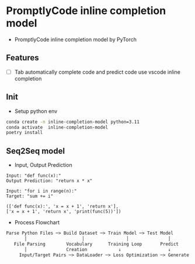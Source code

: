 # PromptlyCode inline completion model
* PromptlyCode inline completion model by PyTorch

## Features

- [ ]  Tab automatically complete code and predict code use vscode inline completion 

## Init

* Setup python env
```sh
conda create -n inline-completion-model python=3.11
conda activate  inline-completion-model
poetry install
```

## Seq2Seq model

* Input, Output Prediction

```
Input: "def func(x):"
Output Prediction: "return x * x"

Input: "for i in range(n):"
Target: "sum += i"

(['def func(x):', 'x = x + 1', 'return x'], 
['x = x + 1', 'return x', 'print(func(5))'])
```

* Process Flowchart

```txt
Parse Python Files ─> Build Dataset ─> Train Model ─> Test Model
       │                     │                │               │
   File Parsing        Vocabulary      Training Loop       Predict
       │               Creation            ↓                  ↓
     Input/Target Pairs ─> DataLoader ─> Loss Optimization ─> Generate Output

```

